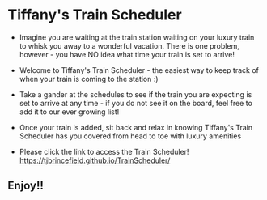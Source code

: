 # Tiffany's Train Scheduler

* Imagine you are waiting at the train station waiting on your luxury train to whisk you away to a wonderful vacation. There is one problem, however - you have NO idea what time your train is set to arrive!

* Welcome to Tiffany's Train Scheduler - the easiest way to keep track of when your train is coming to the station :)

* Take a gander at the schedules to see if the train you are expecting is set to arrive at any time - if you do not see it on the board, feel free to add it to our ever growing list!

* Once your train is added, sit back and relax in knowing Tiffany's Train Scheduler has you covered from head to toe with luxury amenities

* Please click the link to access the Train Scheduler! https://tjbrincefield.github.io/TrainScheduler/

## Enjoy!!